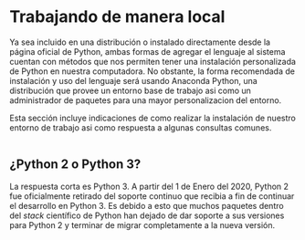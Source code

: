 # Trabajando de manera local

Ya sea incluido en una distribución o instalado directamente desde la página oficial de Python, ambas formas de agregar el lenguaje al sistema cuentan con métodos que nos permiten tener una instalación personalizada de Python en nuestra computadora. No obstante, la forma recomendada de instalación y uso del lenguaje será usando Anaconda Python, una distribución que provee un entorno base de trabajo asi como un administrador de paquetes para una mayor personalizacion del entorno.

Esta sección incluye indicaciones de como realizar la instalación de nuestro entorno de trabajo asi como respuesta a algunas consultas comunes.

```{tableofcontents}
```

## ¿Python 2 o Python 3?

La respuesta corta es Python 3. A partir del 1 de Enero del 2020, Python 2 fue oficialmente retirado del soporte continuo que recibia a fin de continuar el desarrollo en Python 3. Es debido a esto que muchos paquetes dentro del *stack* científico de Python han dejado de dar soporte a sus versiones para Python 2 y terminar de migrar completamente a la nueva versión.
